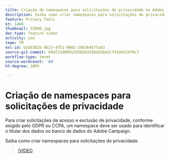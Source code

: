 ```yaml
---
title: Criação de namespaces para solicitações de privacidade no Adobe Campaign Standard (ACS)
description: Saiba como criar namespaces para solicitações de privacidade.
feature: Privacy Tools
kt: 1460
thumbnail: 22600.jpg
doc-type: feature video
activity: use
team: TM
exl-id: b2d5362b-9b23-4f51-9802-19636457fab3
source-git-commit: 89df23d00913d36b93d3be03b62c74320524f9c7
workflow-type: tm+mt
source-wordcount: '60'
ht-degree: 100%

---
```


# Criação de namespaces para solicitações de privacidade

Para criar solicitações de acesso e exclusão de privacidade, conforme exigido pelo GDPR ou CCPA, um namespace deve ser usado para identificar o titular dos dados no banco de dados do Adobe Campaign.

Saiba como criar namespaces para solicitações de privacidade.

>[!VIDEO](https://video.tv.adobe.com/v/22600?quality=12&learn=on)
